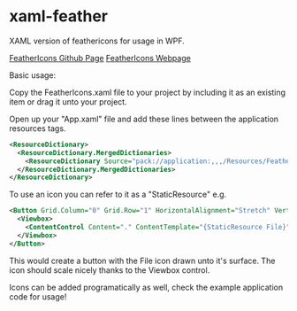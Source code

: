 # xaml-feather
XAML version of feathericons for usage in WPF.

[FeatherIcons Github Page](https://github.com/feathericons/feather)
[FeatherIcons Webpage](https://feathericons.com)

Basic usage:

Copy the FeatherIcons.xaml file to your project by including it as an existing item or drag it unto your project.

Open up your "App.xaml" file and add these lines between the application resources tags.

```XML
<ResourceDictionary>
  <ResourceDictionary.MergedDictionaries>
    <ResourceDictionary Source="pack://application:,,,/Resources/FeatherIcons.xaml"/>
  </ResourceDictionary.MergedDictionaries>
</ResourceDictionary>
```

To use an icon you can refer to it as a "StaticResource" e.g.

```XML
<Button Grid.Column="0" Grid.Row="1" HorizontalAlignment="Stretch" VerticalAlignment="Stretch" Padding="3" Margin="3">
  <Viewbox>
    <ContentControl Content="." ContentTemplate="{StaticResource File}"/>
  </Viewbox>
</Button>
```

This would create a button with the File icon drawn unto it's surface.
The icon should scale nicely thanks to the Viewbox control.

Icons can be added programatically as well, check the example application code for usage!
